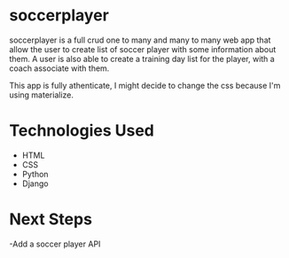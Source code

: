 # soccerplayer
soccerplayer is a full crud one to many and many to many web app that allow the user to create list of soccer player with some information about them. 
A user is also able to create a training day list for the player, with a coach associate with them.

This app is fully athenticate, I might decide to change the css because I'm using materialize.

# Technologies Used
- HTML
- CSS
- Python
- Django

# Next Steps
-Add a soccer player API
